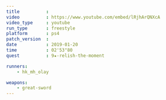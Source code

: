 ```yaml
---
title          :
video          : https://www.youtube.com/embed/lRjhArQNXcA
video_type     : youtube
run_type       : freestyle
platform       : ps4
patch_version  :
date           : 2019-01-20
time           : 02'53"80
quest          : 9★-relish-the-moment

runners:
    - hk_mh_olay

weapons:
    - great-sword
---
```


